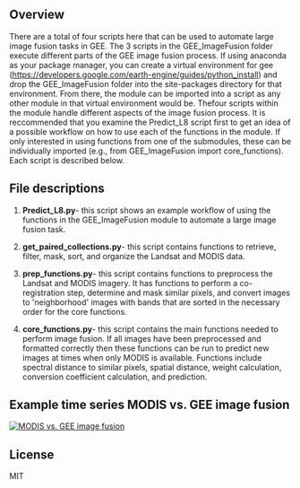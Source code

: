 ## Overview
There are a total of four scripts here that can be used to automate large image fusion tasks in GEE. The 3 scripts in the GEE_ImageFusion folder execute different parts of the GEE image fusion process. If using anaconda as your package manager, you can create a virtual environment for gee (https://developers.google.com/earth-engine/guides/python_install) and drop the GEE_ImageFusion folder into the site-packages directory for that environment. From there, the module can be imported into a script as any other module in that virtual environment would be. Thefour scripts within the module handle different aspects of the image fusion process. It is reccommended that you examine the Predict_L8 script first to get an idea of a possible workflow on how to use each of the functions in the module. If only interested in using functions from one of the submodules, these can be individually imported (e.g., from GEE_ImageFusion import core_functions). Each script is described below. 

## File descriptions
1. **Predict_L8.py**- this script shows an example workflow of using the functions in the GEE_ImageFusion module to automate a large image fusion task.

2. **get_paired_collections.py**- this script contains functions to retrieve, filter, mask, sort, and organize the Landsat and MODIS data.

3. **prep_functions.py**- this script contains functions to preprocess the Landsat and MODIS imagery. It has functions to perform a co-registration step, determine and mask similar pixels, and convert images to 'neighborhood' images with bands that are sorted in the necessary order for the core functions.

4. **core_functions.py**- this script contains the main functions needed to perform image fusion. If all images have been preprocessed and formatted correctly then these functions can be run to predict new images at times when only MODIS is available. Functions include spectral distance to similar pixels, spatial distance, weight calculation, conversion coefficient calculation, and prediction.

## Example time series MODIS vs. GEE image fusion 
[![MODIS vs. GEE image fusion](https://img.youtube.com/vi/v9F71tuqozY/maxresdefault.jpg)](https://www.youtube.com/watch?v=v9F71tuqozY)

## License
MIT
